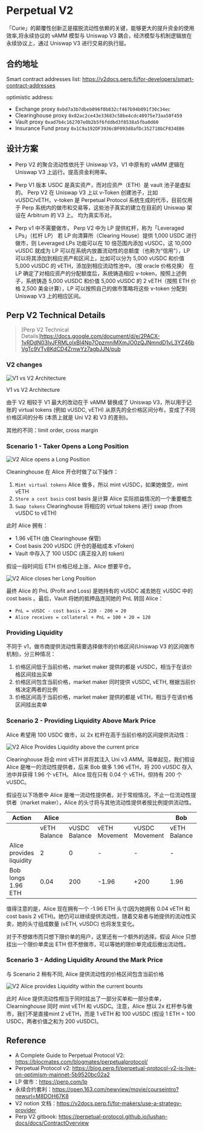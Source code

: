 # Perpetual V2

「Curie」的颠覆性创新正是摆脱流动性依赖的关键，能够更大的提升资金的使用效率,将永续协议的 vAMM 模型与 Uniswap V3 耦合，经济模型与机制逻辑放在永续协议上，通过 Uniswap V3 进行交易的执行层。

## 合约地址

Smart contract addresses list: <https://v2docs.perp.fi/for-developers/smart-contract-addresses>

optimistic address:

- Exchange proxy `0xbd7a3b7dbeb096f0b832cf467b94b091f30c34ec`
- Clearinghouse proxy `0x82ac2ce43e33683c58be4cdc40975e73aa50f459`
- Vault proxy `0xad7b4c162707e0b2b5f6fddbd3f8538a5fba0d60`
- Insurance Fund proxy `0x1C9a192DF3936cBF093d8afDc352718bCF834EB6`

## 设计方案

- Perp V2 的聚合流动性依托于 Uniswap V3，V1 中原有的 vAMM 逻辑在 Uniswap V3 上运行。提高资金利用率。

- Perp V1 版本 USDC 是真实资产，而对应资产（ETH）是 vault 池子是虚拟的。
  Perp V2 在 Uniswap V3 上以 v-Token 创建池子，比如 vUSDC/vETH，v-token 是 Perpetual Protocol 系统生成的代币，目前仅用于 Perp 系统内的做市和交易等，这些池子真实的建立在目前的 Uniswap 架设在 Arbitrum 的 V3 上。 均为真实币对。

- Perp v1 中不需要做市， Perp V2 中为 LP 提供杠杆，称为「Leveraged LPs」（杠杆 LP）
  若 LP 向清算所（Clearing House）提供 1,000 USDC 进行做市，则 Leveraged LPs 功能可以在 10 倍范围内添加 vUSDC，这 10,000 vUSDC 就成为 LP 可以在系统内放置流动性的总额度（也称为“信用”），LP 可以将其添加到相应资产和区间上，比如可以分为 5,000 vUSDC 和价值 5,000 vUSDC 的 vETH，添加到相应流动性池中。（按 oracle 价格兑换）
  在 LP 确定了对相应资产的分配额度后，系统铸造相应 v-token，按照上述例子，系统铸造 5,000 vUSDC 和价值 5,000 vUSDC 的 2 vETH（按照 ETH 价格 2,500 美金计算），LP 可以按照自己的做市策略将这些 v-token 分配到 Uniswap V3 上的相应区间。

## Perp V2 Technical Details

> [Perp V2 Technical Details]<https://docs.google.com/document/d/e/2PACX-1vRDdN03IvJFRMLolxBl4Np7OpzmniMXmJO0zQJNmndD1vL3YZ46bVgTc9VTy8KdCD4ZrnwYz7agbJJN/pub>

### V2 changes

![V1 vs V2 Architecture](https://lh4.googleusercontent.com/RzvqmS7m0ewJxQW2dXy4_deYZd2fJDkUjjHZpPR215wlR6fsnwWN4lU2nvtmJRBPT1Ug2qxmFyCBDbiHGsZleRyVY8UcnSdnjUM06LVq_0fN9gBH8x9qPFJ5CfhJBz2eJeMWOtfFmlhH5x4Xug)

V1 vs V2 Architecture

由于 V2 相较于 V1 最大的改动在于 vAMM 替换成了 Uniswap V3，所以用于记账的 virtual tokens (例如 vUSDC, vETH) 从原先的全价格区间分布，变成了不同价格区间的分布 (本质上就是 Uni V2 和 V3 的差别)。

其他的不同：limit order, cross margin

### Scenario 1 - Taker Opens a Long Position

![V2 Alice opens a Long Position](https://lh3.googleusercontent.com/M0zPnKBHu0C7s93PrTP3qvULoz2vnqYEuC8EkJ0PPwDLZ_N8w_d3UaObMZ5Ok3x7SJHRsgiX3splorrk59yCLgPaAKR5aXbJF4tIiQsf0WIVbLizJgh3L_3o3Ts8GkPJ1VWD8P8Kf9KZW0cN8w)

Cleaninghouse 在 Alice 开仓时做了以下操作：

1. `Mint virtual tokens` Alice 做多，所以 mint vUSDC，如果她做空，mint vETH
2. `Store a cost basis` cost basis 是计算 Alice 实际损益情况的一个重要概念
3. `Swap tokens` Clearinghouse 将相应的 virtual tokens 进行 swap (from vUSDC to vETH)

此时 Alice 拥有：

- 1.96 vETH (由 Clearinghouse 保管)
- Cost basis 200 vUSDC (开仓的基础成本 vToken)
- Vault 中存入了 100 USDC (真正投入的 token)

假设一段时间后 ETH 价格已经上涨，Alice 想要平仓。

![V2 Alice closes her Long Position](https://lh6.googleusercontent.com/bG6HMcjmo0ZpOQH5vcKoSCZv_9NLM92HHTXwHYWfUtJ9VLAroxBycedED0g_FzokopKTAjzzriV-b5jNre0U-03Mtp_pjKCrQhvmd2PDP3gqdOQNGzIkP_UontkDu4UnK_yEZu_rRIwAQ9m4Iw)

最终 Alice 的 PnL (Profit and Loss) 是她持有的 vUSDC 减去她在 vUSDC 中的 cost basis 。最后，Vault 将她的抵押品连同她的 PnL 转回 Alice：

- `PnL = vUSDC - cost basis = 220 - 200 = 20`
- `Alice receives = collateral + PnL = 100 + 20 = 120`

### Providing Liquidity

不同于 v1，做市商提供流动性需要选择做市的价格区间(Uniswap V3 的区间做市机制)，分三种情况：

1. 价格区间低于当前价格，market maker 提供的都是 vUSDC，相当于在该价格区间挂出买单
2. 价格区间包含当前价格，market maker 同时提供 vUSDC, vETH, 根据当前价格决定两者的比例
3. 价格区间高于当前价格，market maker 提供的都是 vETH，相当于在该价格区间挂出卖单

### Scenario 2 - Providing Liquidity Above Mark Price

Alice 希望用 100 USDC 做市，以 2x 杠杆在高于当前价格的区间提供流动性：

![V2 Alice Provides Liquidity above the current price](https://lh3.googleusercontent.com/MXI4pJnDNod-GY6jQdo7cAiKBNp8yfxgR8qLjEXT_GIaDYvKEQSvsb0UsGW8UPbB1zwdEPuTOFH0in9itCSZoD4FgB4O3qk17NF6W_pFGsx1_qAqeF0ZMS9KaEAMRmncctwu8FiVvGscr3VUhw)

Clearinghouse 将会 mint vETH 并将其注入 Uni v3 AMM。简单起见，我们假设 Alice 是唯一的流动性提供者，后来 Bob 做多 1.96 vETH，将 200 vUSDC 存入池中并获得 1.96 个 vETH。 Alice 现在只有 0.04 个 vETH，但持有 200 个 vUSDC。

假设在以下场景中 Alice 是唯一流动性提供者。对于常规情况，不止一位流动性提供者（market maker），Alice 的头寸将与其他流动性提供者按比例提供流动性。

| Action                   | Alice        |               |               |                | Bob          |               |               |                |
| ------------------------ | ------------ | ------------- | ------------- | -------------- | ------------ | ------------- | ------------- | -------------- |
|                          | vETH Balance | vUSDC Balance | vETH Movement | vUSDC Movement | vETH Balance | vUSDC Balance | vETH Movement | vUSDC Movement |
| Alice provides liquidity | 2            | 0             | \-            | \-             | \-           | \-            | \-            | \-             |
| Bob longs 1.96 ETH       | 0.04         | 200           | \-1.96        | +200           | 1.96         | 0             | +1.96         | \-200          |

值得注意的是，Alice 现在拥有一个 -1.96 ETH 头寸(因为她拥有 0.04 vETH 和 cost basis 2 vETH)。她仍可以继续提供流动性，随着交易者与她提供的流动性买卖，她的头寸组成数量 (vETH, vUSDC) 也将发生变化。

对于不想做市而只想下限价单的用户，这里还有一个额外的选择。假设 Alice 只想挂出一个限价单卖出 ETH 但不想做市，可以等她的限价单完成后撤出流动性。

### Scenario 3 - Adding Liquidity Around the Mark Price

与 Scenario 2 稍有不同, Alice 提供流动性的价格区间包含当前价格

![V2 Alice provides Liquidity within the current bounts](https://lh4.googleusercontent.com/1E-flO5PncNQhU2LOliKhO6v_2srOTgxiT_5Kf5UgPzUCJPTmwfxMS0Wv2xfAv8_stwcBOr6GT_BWCOnW6Tr2J1qnd8wq_InUHWwke5o7q8AZMqF2Yb4Ylf6QZEoU9zFg074M9L3lLIpFeOXKg)

此时 Alice 提供流动性相当于同时挂出了一部分买单和一部分卖单， Clearninghouse 同时 mint vETH 和 vUSDC。注意，Alice 想以 2x 杠杆参与做市，我们不是直接mint 2 vETH，而是 1 vETH 和 100 vUSDC (假设 1 ETH = 100 USDC，两者价值之和为 200 vUSDC)。

## Reference

- A Complete Guide to Perpetual Protocol V2: <https://blocmates.com/blogmates/perpetualprotocol/>
- Perpetual Protocol v2: <https://blog.perp.fi/perpetual-protocol-v2-is-live-on-optimism-mainnet-5b9520bc02a2>
- LP 做市：<https://perp.com/lp>
- 永续合约套利：<https://open.163.com/newview/movie/courseintro?newurl=M8DOH67K8>
- V2 notion 文档：<https://v2docs.perp.fi/for-makers/use-a-strategy-provider>
- Perp V2 gitbook: <https://perpetual-protocol.github.io/lushan-docs/docs/ContractOverview>

